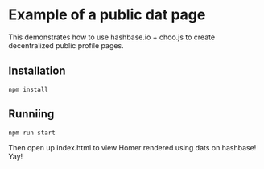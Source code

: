 # Example of a public dat page

This demonstrates how to use hashbase.io + choo.js to create decentralized 
public profile pages. 

## Installation

```
npm install 
```

## Runniing

```
npm run start 
```

Then open up index.html to view Homer rendered using dats on hashbase! Yay! 


